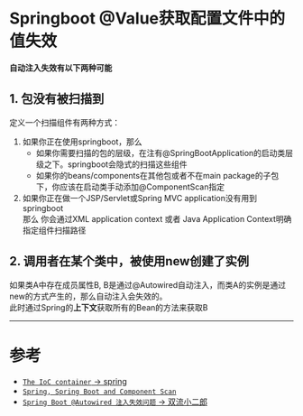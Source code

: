 # Springboot @Value获取配置文件中的值失效

**自动注入失效有以下两种可能**

## 1. 包没有被扫描到
定义一个扫描组件有两种方式：<br>
1. 如果你正在使用springboot，那么
    * 如果你需要扫描的包的层级，在注有@SpringBootApplication的启动类层级之下。springboot会隐式的扫描这些组件
    * 如果你的beans/components在其他包或者不在main package的子包下，你应该在启动类手动添加@ComponentScan指定
2. 如果你正在做一个JSP/Servlet或Spring MVC application没有用到springboot<br>
    那么  你会通过XML application context 或者 Java Application Context明确指定组件扫描路径
    
## 2. 调用者在某个类中，被使用new创建了实例

如果类A中存在成员属性B, B是通过@Autowired自动注入，而类A的实例是通过new的方式产生的，那么自动注入会失效的。<br>
此时通过Spring的**上下文**获取所有的Bean的方法来获取B



---
# 参考
* [`The IoC container` -> spring](https://docs.spring.io/spring/docs/3.2.x/spring-framework-reference/html/beans.html)
* [`Spring, Spring Boot and Component Scan`](http://www.springboottutorial.com/spring-boot-and-component-scan)
* [`Spring Boot @Autowired 注入失效问题` -> 双流小二郎](https://www.jianshu.com/p/f3c67ca457e6)





<comment/>
<ad/>
